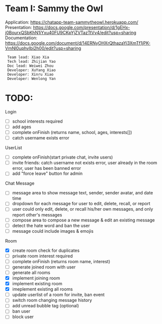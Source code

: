 # Team I: Sammy the Owl  
Application: https://chatapp-team-sammytheowl.herokuapp.com/  
Presentation: https://docs.google.com/presentation/d/1gEHx-j0BourxQSbKhN1iYxu40FU9CKpYjZVTazTtVv4/edit?usp=sharing  
Documentation: https://docs.google.com/document/d/14ERNyOHXrQthazaYi3XmTf1jPK-VmNl0uphvIbi2h00/edit?usp=sharing
```
 Team lead: Xiao Xia
 Tech lead: Zhijian Yao
 Doc lead: Weiwei Zhou
 Developer: XuYang Xiao
 Developer: Xinru Xiao
 Developer: Wenlong Yan
```
# TODO: 
Login  
- [ ] school interests required  
- [ ] add ages
- [ ] complete onFinish (returns name, school, ages, interests[])
- [ ] catch username exists error  
  
UserList  
- [ ] complete onFinish(start private chat, invite users)  
- [ ] invite friends: catch username not exists error, user already in the room error, user has been banned error  
- [ ] add "force leave" button for admin  

Chat Message  
- [ ] message area to show message text, sender, sender avatar, and date time
- [ ] dropdown for each message for user to edit, delete, recall, or report
- [ ] user could only edit, delete, or recall his/her own messages, and only report other's messages
- [ ] compose area to compose a new message & edit an existing message
- [ ] detect the hate word and ban the user
- [ ] message could include images & emojis

Room  
- [x] create room check for duplicates
- [ ] private room interest required
- [ ] complete onFinish (returns room name, interest)
- [ ] generate joined room with user
- [ ] generate all rooms
- [x] implement joining room
- [x] implement existing room
- [x] imeplement existing all rooms
- [ ] update userlist of a room for invite, ban event
- [ ] switch room changing message history
- [ ] add unread bubble tag (optional)
- [ ] ban user
- [ ] block user

